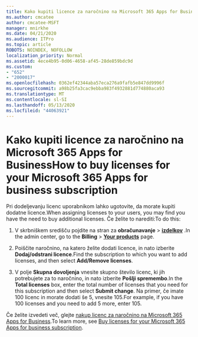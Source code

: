 ```yaml
---
title: Kako kupiti licence za naročnino na Microsoft 365 Apps for Business
ms.author: cmcatee
author: cmcatee-MSFT
manager: mnirkhe
ms.date: 04/21/2020
ms.audience: ITPro
ms.topic: article
ROBOTS: NOINDEX, NOFOLLOW
localization_priority: Normal
ms.assetid: 4ece4b95-0d06-4658-af45-28de859bdc9d
ms.custom:
- "652"
- "2000017"
ms.openlocfilehash: 0362ef42344aba57eca276a9fafb5e847dd9996f
ms.sourcegitcommit: a98b25fa3cac9ebba983f4932881d774880aca93
ms.translationtype: MT
ms.contentlocale: sl-SI
ms.lasthandoff: 05/13/2020
ms.locfileid: "44063921"
---
```

# <a name="how-to-buy-licenses-for-your-microsoft-365-apps-for-business-subscription"></a><span data-ttu-id="19e68-102">Kako kupiti licence za naročnino na Microsoft 365 Apps for Business</span><span class="sxs-lookup"><span data-stu-id="19e68-102">How to buy licenses for your Microsoft 365 Apps for business subscription</span></span>

<span data-ttu-id="19e68-103">Pri dodeljevanju licenc uporabnikom lahko ugotovite, da morate kupiti dodatne licence.</span><span class="sxs-lookup"><span data-stu-id="19e68-103">When assigning licenses to your users, you may find you have the need to buy additional licenses.</span></span> <span data-ttu-id="19e68-104">Če želite to narediti:</span><span class="sxs-lookup"><span data-stu-id="19e68-104">To do this:</span></span>
  
1. <span data-ttu-id="19e68-105">V skrbniškem središču pojdite na stran za **obračunavanje** \> **[izdelkov](https://go.microsoft.com/fwlink/p/?linkid=842054)** .</span><span class="sxs-lookup"><span data-stu-id="19e68-105">In the admin center, go to the **Billing** \> **[Your products](https://go.microsoft.com/fwlink/p/?linkid=842054)** page.</span></span>

2. <span data-ttu-id="19e68-106">Poiščite naročnino, na katero želite dodati licence, in nato izberite **Dodaj/odstrani licence**.</span><span class="sxs-lookup"><span data-stu-id="19e68-106">Find the subscription to which you want to add licenses, and then select **Add/Remove licenses**.</span></span>

3. <span data-ttu-id="19e68-107">V polje **Skupna dovoljenja** vnesite skupno število licenc, ki jih potrebujete za to naročnino, in nato izberite **Pošlji spremembo**.</span><span class="sxs-lookup"><span data-stu-id="19e68-107">In the **Total licenses** box, enter the total number of licenses that you need for this subscription and then select **Submit change**.</span></span> <span data-ttu-id="19e68-108">Na primer, če imate 100 licenc in morate dodati še 5, vnesite 105.</span><span class="sxs-lookup"><span data-stu-id="19e68-108">For example, if you have 100 licenses and you need to add 5 more, enter 105.</span></span>

<span data-ttu-id="19e68-109">Če želite izvedeti več, glejte [nakup licenc za naročnino na Microsoft 365 Apps for Business](https://docs.microsoft.com/office365/admin/subscriptions-and-billing/buy-licenses).</span><span class="sxs-lookup"><span data-stu-id="19e68-109">To learn more, see [Buy licenses for your Microsoft 365 Apps for business subscription](https://docs.microsoft.com/office365/admin/subscriptions-and-billing/buy-licenses).</span></span>